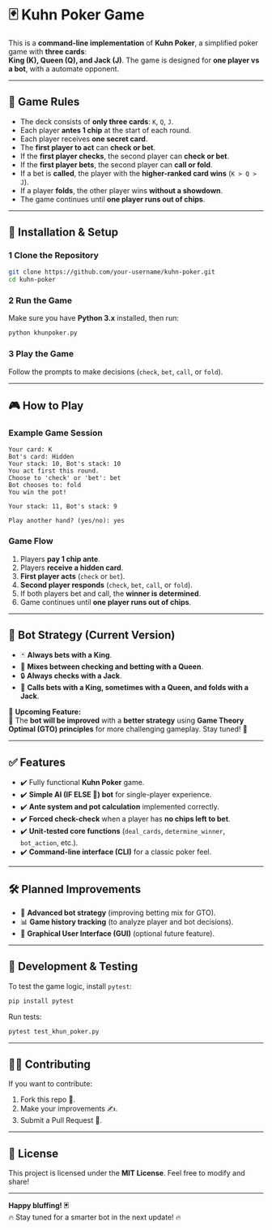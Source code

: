 # 🃏 Kuhn Poker Game

This is a **command-line implementation** of **Kuhn Poker**, a simplified poker game with **three cards**:\
**King (K), Queen (Q), and Jack (J)**. The game is designed for **one player vs a bot**, with a automate opponent.

---

## 📌 **Game Rules**

- The deck consists of **only three cards**: `K`, `Q`, `J`.
- Each player **antes 1 chip** at the start of each round.
- Each player receives **one secret card**.
- The **first player to act** can **check or bet**.
- If the **first player checks**, the second player can **check or bet**.
- If the **first player bets**, the second player can **call or fold**.
- If a bet is **called**, the player with the **higher-ranked card wins** (`K > Q > J`).
- If a player **folds**, the other player wins **without a showdown**.
- The game continues until **one player runs out of chips**.

---

## 🔧 **Installation & Setup**

### 1 **Clone the Repository**

```sh
git clone https://github.com/your-username/kuhn-poker.git
cd kuhn-poker
```

### 2 **Run the Game**

Make sure you have **Python 3.x** installed, then run:

```sh
python khunpoker.py
```

### 3 **Play the Game**

Follow the prompts to make decisions (`check`, `bet`, `call`, or `fold`).

---

## 🎮 **How to Play**

### **Example Game Session**

```
Your card: K
Bot's card: Hidden
Your stack: 10, Bot's stack: 10
You act first this round.
Choose to 'check' or 'bet': bet
Bot chooses to: fold
You win the pot!

Your stack: 11, Bot's stack: 9

Play another hand? (yes/no): yes
```

### **Game Flow**

1. Players **pay 1 chip ante**.
2. Players **receive a hidden card**.
3. **First player acts** (`check` or `bet`).
4. **Second player responds** (`check`, `bet`, `call`, or `fold`).
5. If both players bet and call, the **winner is determined**.
6. Game continues until **one player runs out of chips**.

---

## 🤖 **Bot Strategy (Current Version)**

- 🃏 **Always bets with a King**.
- 🔄 **Mixes between checking and betting with a Queen**.
- 🔒 **Always checks with a Jack**.
- 💪 **Calls bets with a King, sometimes with a Queen, and folds with a Jack**.

🚨 **Upcoming Feature:**\
🔄 The **bot will be improved** with a **better strategy** using **Game Theory Optimal (GTO) principles** for more challenging gameplay. Stay tuned! 🚀

---

## ✅ **Features**

- ✔️ Fully functional **Kuhn Poker** game.
- ✔️ **Simple AI (IF ELSE 🤣) bot** for single-player experience.
- ✔️ **Ante system and pot calculation** implemented correctly.
- ✔️ **Forced check-check** when a player has **no chips left to bet**.
- ✔️ **Unit-tested core functions** (`deal_cards`, `determine_winner`, `bot_action`, etc.).
- ✔️ **Command-line interface (CLI)** for a classic poker feel.

---

## 🛠 **Planned Improvements**

- 🧐 **Advanced bot strategy** (improving betting mix for GTO).
- 📊 **Game history tracking** (to analyze player and bot decisions).
- 🎨 **Graphical User Interface (GUI)** (optional future feature).

---

## 🔧 **Development & Testing**

To test the game logic, install `pytest`:

```sh
pip install pytest
```

Run tests:

```sh
pytest test_khun_poker.py
```

---

## 👨‍💻 **Contributing**

If you want to contribute:

1. Fork this repo 🍴.
2. Make your improvements ✍️.
3. Submit a Pull Request 🚀.

---

## 📃 **License**

This project is licensed under the **MIT License**. Feel free to modify and share!

---

**Happy bluffing! 🃏**\
🔥 Stay tuned for a smarter bot in the next update! 🔥

